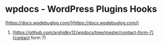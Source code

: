 # wpdocs - WordPress Plugins Hooks 

[https://docs.wpdebuglog.com/](https://docs.wpdebuglog.com/)

1. [https://github.com/arshidkv12/wpdocs/tree/master/contact-form-7](contact form 7)
